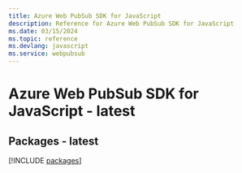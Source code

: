 ```yaml
---
title: Azure Web PubSub SDK for JavaScript
description: Reference for Azure Web PubSub SDK for JavaScript
ms.date: 03/15/2024
ms.topic: reference
ms.devlang: javascript
ms.service: webpubsub
---
```

# Azure Web PubSub SDK for JavaScript - latest
## Packages - latest
[!INCLUDE [packages](web-pubsub-index.md)]